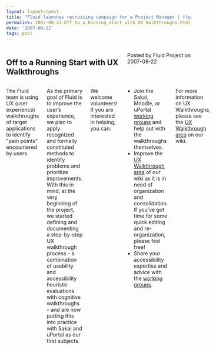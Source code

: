 ```yaml
---
layout: layouts/post
title: "Fluid launches recruiting campaign for a Project Manager | fluid"
permalink: 2007-08-22-Off_to_a_Running_Start_with_UX_Walkthroughs.html
date: '2007-08-22'
tags: post
---
```

<section class="row">
<div class="medium-6 columns">
<h2 class="fluid-web-emphasized-text">Off to a Running Start with UX Walkthroughs</h2>
<p class="fluid-web-news-post-meta">
Posted by Fluid Project on 2007-08-22
</p>
</div>
<div class="medium-6 columns">
<p>The Fluid team is using UX (user experience) walkthroughs of target applications to identify &quot;pain points&quot; encountered by users.</p>
<p>As the primary goal of Fluid is to improve the user&rsquo;s experience, we plan to apply recognized and formally constituted methods to identify problems and prioritize improvements. With this in mind, at the very beginning of the project, we started defining and documenting a step-by-step UX walkthrough process &ndash; a combination of usability and accessibility heuristic evaluations with cognitive walkthroughs &ndash; and are now putting this into practice with Sakai and uPortal as our first subjects.</p>
<p>We welcome volunteers! If you are interested in helping, you can:</p>
<ul>
<li> Join the Sakai, Moodle, or uPortal <a href="http://wiki.fluidproject.org/display/fluid/UX+Walkthrough+Working+Groups">working groups</a> and help out with the walkthroughs themselves. </li>
<li>Improve the <a href="http://wiki.fluidproject.org/display/fluid/User+Experience+Walkthroughs">UX Walkthrough area</a> of our wiki as it is in need of organization and consolidation. If you&rsquo;ve got time for some quick editing and re-organization, please feel free! <br />
</li>
<li>Share your accessibility expertise and advice with the <a href="http://wiki.fluidproject.org/display/fluid/UX+Walkthrough+Working+Groups">working groups</a>.</li>
</ul>

<p>For more information on UX Walkthroughs, please see the <a href="http://wiki.fluidproject.org/display/fluid/User+Experience+Walkthroughs">UX Walkthrough area</a> on our wiki.</p>

</div>
</section>
